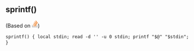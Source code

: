 
## sprintf()

(Based on [<img src="../logo-stackoverflow.icon.png" title="Link to Stackoverflow" width=16px height=auto>]([https://stackoverflow.com/a/61004015/7485823](https://stackoverflow.com/a/33113676)))
```shell
sprintf() { local stdin; read -d '' -u 0 stdin; printf "$@" "$stdin"; }
```
